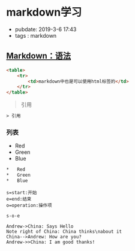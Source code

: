 # markdown学习

- pubdate: 2019-3-6 17:43
- tags : markdown

[Markdown：语法](https://daringfireball.net/projects/markdown/syntax#philosophy)
------
````html
<table>
    <tr>
        <td>markdown中也是可以使用html标签的</td>
    </tr>
</table>
````

> 引用

```html
> 引用
```

### 列表
*   Red
*   Green
*   Blue

```html
*   Red
*   Green
*   Blue
```

```flow
s=start:开始
e=end:结束
o=operation:操作项

s-o-e
```

```sequence
Andrew->China: Says Hello
Note right of China: China thinks\nabout it
China-->Andrew: How are you?
Andrew->>China: I am good thanks!
```